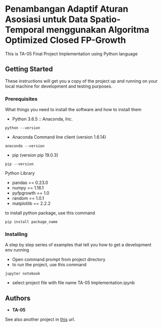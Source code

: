 # Penambangan Adaptif Aturan Asosiasi untuk Data Spatio-Temporal menggunakan Algoritma Optimized Closed FP-Growth

This is TA-05 Final Project Implementation using Python language

## Getting Started

These instructions will get you a copy of the project up and running on your local machine for development and testing purposes.

### Prerequisites

What things you need to install the software and how to install them

* Python 3.6.5 :: Anaconda, Inc.
```
python --version
```

* Anaconda Command line client (version 1.6.14)
```
anaconda --version
```

* pip (version pip 19.0.3)
```
pip --version
```

Python Library
* pandas == 0.23.0
* numpy == 1.16.1
* pyfpgrowth == 1.0
* random == 1.0.1
* matplotlib == 2.2.2

to install python package, use this command

```
pip install package_name
```

### Installing

A step by step series of examples that tell you how to get a development env running

* Open command prompt from project directory
* to run the project, use this command

```
jupyter notebook
```

* select project file with file name TA-05 Implementation.ipynb


## Authors

* **TA-05**

See also another project in [this](https://github.com/rajuvitto) url.
